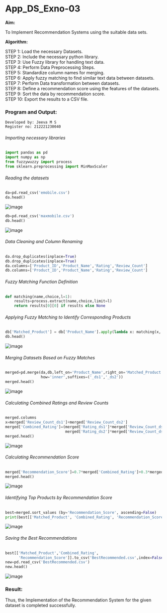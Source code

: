 # App_DS_Exno-03

**Aim:**

To Implement Recommendation Systems using the suitable data sets.

**Algorithm:**

STEP 1: Load the necessary Datasets.<br>
STEP 2: Include the necessary python library.<br>
STEP 3: Use Fuzzy library for handling text data.<br>
STEP 4: Perform Data Preprocessing Steps.<br>
STEP 5: Standardize column names for merging.<br>
STEP 6: Apply fuzzy matching to find similar text data between datasets.<br>
STEP 7: Perform Data transformation between datasets.<br>
STEP 8: Define a recommendation score using the features of the datasets.<br>
STEP 9: Sort the data by recommendation score.<br>
STEP 10: Export the results to a CSV file.<br>

### Program and Output:
```
Developed by: Jeeva M S
Register no: 212221230040
```
###### Importing necessary libraries
```Python
import pandas as pd 
import numpy as np
from fuzzywuzzy import process
from sklearn.preprocessing import MinMaxScaler
```
###### Reading the datasets  
```Python
da=pd.read_csv('emobile.csv')          
da.head()
```
![image](https://github.com/user-attachments/assets/99ece1c8-634b-4162-88b1-1671cacd00a8)
  
```Python
db=pd.read_csv('maxmobile.csv')          
db.head()
```
![image](https://github.com/user-attachments/assets/253998f4-8313-4b27-9008-ec313f0df3cb)


###### Data Cleaning and Column Renaming
```Python
da.drop_duplicates(inplace=True)
db.drop_duplicates(inplace=True)
da.columns=['Product_ID','Product_Name','Rating','Review_Count']
db.columns=['Product_ID','Product_Name','Rating','Review_Count']
```
###### Fuzzy Matching Function Definition
```Python
def matching(name,choice,l=1):
    results=process.extract(name,choice,limit=l)
    return results[0][0] if results else None
```
###### Applying Fuzzy Matching to Identify Corresponding Products
```Python
db['Matched_Product'] = db['Product_Name'].apply(lambda x: matching(x, da['Product_Name'].tolist()))
db.head()
```
![image](https://github.com/user-attachments/assets/182327ed-fd60-49dd-a85a-84858cff5b00)


###### Merging Datasets Based on Fuzzy Matches
```Python
merged=pd.merge(da,db,left_on='Product_Name',right_on='Matched_Product',
                how='inner',suffixes=('_ds1','_ds2'))
merged.head()
```
![image](https://github.com/user-attachments/assets/11a4233d-c107-40cc-ad3f-fe3c053c2e7c)



###### Calculating Combined Ratings and Review Counts
```Python
merged.columns
x=merged['Review_Count_ds1']+merged['Review_Count_ds2']
merged['Combined_Rating']=(merged['Rating_ds1']*merged['Review_Count_ds1']+
                           merged['Rating_ds2']*merged['Review_Count_ds2'])/x
merged.head()
```
![image](https://github.com/user-attachments/assets/e451bec0-1eb4-4b8d-b259-c6c2e0ac31bd)

###### Calculating Recommendation Score
```Python
merged['Recommendation_Score']=0.7*merged['Combined_Rating']+0.3*merged['Rating_ds1']
merged.head()
```
![image](https://github.com/user-attachments/assets/97a7a3b5-c0d3-4847-b093-4ada5b05c77e)


###### Identifying Top Products by Recommendation Score
```Python
best=merged.sort_values (by='Recommendation_Score', ascending=False)
print(best[['Matched_Product', 'Combined_Rating', 'Recommendation_Score']].head(5))
```
![image](https://github.com/user-attachments/assets/1e144a65-10a0-4f22-86e4-dc63c51e7349)


###### Saving the Best Recommendations
```Python
best[['Matched_Product','Combined_Rating',
      'Recommendation_Score']].to_csv('BestRecommended.csv',index=False)
new=pd.read_csv('BestRecommended.csv')
new.head()
```
![image](https://github.com/user-attachments/assets/500bf66c-5ac8-4a63-a059-aa93ebce13ae)


### Result:
Thus, the Implementation of the Recommendation System for the given dataset is completed successfully.



